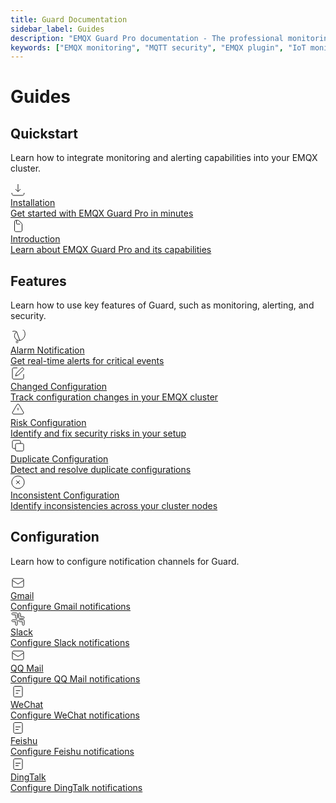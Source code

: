 ```yaml
---
title: Guard Documentation
sidebar_label: Guides
description: "EMQX Guard Pro documentation - The professional monitoring and alerting solution for EMQX clusters."
keywords: ["EMQX monitoring", "MQTT security", "EMQX plugin", "IoT monitoring", "MQTT broker security", "MQTT performance", "EMQX alerts", "MQTT monitoring tool", "EMQX cluster management"]
---
```


# Guides

## Quickstart
Learn how to integrate monitoring and alerting capabilities into your EMQX cluster.

<div className="section-content">
  <a className="homepage-card" href="/EMQX-Guard-Pro/installation">
    <div className="icon">
      <svg width="24" height="24" viewBox="0 0 24 24" fill="none" xmlns="http://www.w3.org/2000/svg">
        <path d="M12 15V3M12 15L8 11M12 15L16 11M2 17L2.621 19.485C2.72915 19.9177 2.97882 20.3018 3.33033 20.5763C3.68184 20.8508 4.11501 20.9999 4.561 21H19.439C19.885 20.9999 20.3182 20.8508 20.6697 20.5763C21.0212 20.3018 21.2708 19.9177 21.379 19.485L22 17" stroke="currentColor" strokeWidth="2" strokeLinecap="round" strokeLinejoin="round"/>
      </svg>
    </div>
    <div className="card-content">
      <div className="title">Installation</div>
      <div className="description">
        Get started with EMQX Guard Pro in minutes
      </div>
    </div>
  </a>

  <a className="homepage-card" href="/EMQX-Guard-Pro/introduction">
    <div className="icon">
      <svg width="24" height="24" viewBox="0 0 24 24" fill="none" xmlns="http://www.w3.org/2000/svg">
        <path d="M9.5 3V7.4C9.5 7.96005 9.5 8.24008 9.59798 8.45399C9.68405 8.64215 9.82785 8.78595 10.016 8.87202C10.2299 8.97 10.5099 8.97 11.07 8.97H15.5M15.5 21H8.5C7.39543 21 6.5 20.1046 6.5 19V5C6.5 3.89543 7.39543 3 8.5 3H12.3787C12.7765 3 13.158 3.15804 13.439 3.43934L18.0607 8.06066C18.342 8.34197 18.5 8.72349 18.5 9.12132V19C18.5 20.1046 17.6046 21 16.5 21Z" stroke="currentColor" strokeWidth="2" strokeLinecap="round" strokeLinejoin="round"/>
      </svg>
    </div>
    <div className="card-content">
      <div className="title">Introduction</div>
      <div className="description">
        Learn about EMQX Guard Pro and its capabilities
      </div>
    </div>
  </a>
</div>

## Features
Learn how to use key features of Guard, such as monitoring, alerting, and security.

<div className="section-content">
  <a className="homepage-card" href="/EMQX-Guard-Pro/features/alarm">
    <div className="icon">
      <svg width="24" height="24" viewBox="0 0 24 24" fill="none" xmlns="http://www.w3.org/2000/svg">
        <path d="M14.857 17.082C16.7202 16.8614 18.4667 16.0334 19.8992 14.6992C21.3317 13.3649 22.3858 11.6108 22.9054 9.66509C23.425 7.71934 23.3831 5.66055 22.7848 3.73665C22.1865 1.81275 21.0605 0.0981675 19.5 -1.04907e-06M14.857 17.082C13.1434 17.2821 11.4179 16.9081 9.95834 16.0166C8.49879 15.1252 7.38558 13.7696 6.80444 12.1498C6.2233 10.53 6.20772 8.74908 6.75946 7.11803C7.3112 5.48697 8.39668 4.10886 9.83939 3.1892M14.857 17.082L9.83939 3.1892M9.83939 3.1892C8.81171 2.61056 7.67737 2.26942 6.51887 2.19436C5.36037 2.1193 4.20447 2.31192 3.12 2.76001M10.5 21C9.67157 21 9 20.3284 9 19.5C9 18.6716 9.67157 18 10.5 18C11.3284 18 12 18.6716 12 19.5C12 20.3284 11.3284 21 10.5 21Z" stroke="currentColor" strokeWidth="2" strokeLinecap="round" strokeLinejoin="round"/>
      </svg>
    </div>
    <div className="card-content">
      <div className="title">Alarm Notification</div>
      <div className="description">
        Get real-time alerts for critical events
      </div>
    </div>
  </a>

  <a className="homepage-card" href="/EMQX-Guard-Pro/features/changed_configuration">
    <div className="icon">
      <svg width="24" height="24" viewBox="0 0 24 24" fill="none" xmlns="http://www.w3.org/2000/svg">
        <path d="M11 3H5C3.89543 3 3 3.89543 3 5V19C3 20.1046 3.89543 21 5 21H19C20.1046 21 21 20.1046 21 19V13" stroke="currentColor" strokeWidth="2" strokeLinecap="round" strokeLinejoin="round"/>
        <path d="M9.5 11.5L17.5 3.5C18.3284 2.67157 19.6716 2.67157 20.5 3.5C21.3284 4.32843 21.3284 5.67157 20.5 6.5L12.5 14.5L8 16L9.5 11.5Z" stroke="currentColor" strokeWidth="2" strokeLinecap="round" strokeLinejoin="round"/>
      </svg>
    </div>
    <div className="card-content">
      <div className="title">Changed Configuration</div>
      <div className="description">
        Track configuration changes in your EMQX cluster
      </div>
    </div>
  </a>

  <a className="homepage-card" href="/EMQX-Guard-Pro/features/risk_configuration">
    <div className="icon">
      <svg width="24" height="24" viewBox="0 0 24 24" fill="none" xmlns="http://www.w3.org/2000/svg">
        <path d="M12 9V13M12 17H12.01M5.07183 19H18.9282C20.4678 19 21.4301 17.3333 20.6603 16L13.7321 4C12.9623 2.66667 11.0378 2.66667 10.268 4L3.33978 16C2.56998 17.3333 3.53223 19 5.07183 19Z" stroke="currentColor" strokeWidth="2" strokeLinecap="round" strokeLinejoin="round"/>
      </svg>
    </div>
    <div className="card-content">
      <div className="title">Risk Configuration</div>
      <div className="description">
        Identify and fix security risks in your setup
      </div>
    </div>
  </a>

  <a className="homepage-card" href="/EMQX-Guard-Pro/features/duplicate_configuration">
    <div className="icon">
      <svg width="24" height="24" viewBox="0 0 24 24" fill="none" xmlns="http://www.w3.org/2000/svg">
        <path d="M16 8V5C16 3.89543 15.1046 3 14 3H5C3.89543 3 3 3.89543 3 5V14C3 15.1046 3.89543 16 5 16H8M10 20H19C20.1046 20 21 19.1046 21 18V10C21 8.89543 20.1046 8 19 8H10C8.89543 8 8 8.89543 8 10V18C8 19.1046 8.89543 20 10 20Z" stroke="currentColor" strokeWidth="2" strokeLinecap="round" strokeLinejoin="round"/>
      </svg>
    </div>
    <div className="card-content">
      <div className="title">Duplicate Configuration</div>
      <div className="description">
        Detect and resolve duplicate configurations
      </div>
    </div>
  </a>

  <a className="homepage-card" href="/EMQX-Guard-Pro/features/inconsistent_configuration">
    <div className="icon">
      <svg width="24" height="24" viewBox="0 0 24 24" fill="none" xmlns="http://www.w3.org/2000/svg">
        <path d="M9.17157 14.8284L12 12M12 12L14.8284 9.17157M12 12L9.17157 9.17157M12 12L14.8284 14.8284M12 22C17.5228 22 22 17.5228 22 12C22 6.47715 17.5228 2 12 2C6.47715 2 2 6.47715 2 12C2 17.5228 6.47715 22 12 22Z" stroke="currentColor" strokeWidth="2" strokeLinecap="round" strokeLinejoin="round"/>
      </svg>
    </div>
    <div className="card-content">
      <div className="title">Inconsistent Configuration</div>
      <div className="description">
        Identify inconsistencies across your cluster nodes
      </div>
    </div>
  </a>
</div>

## Configuration
Learn how to configure notification channels for Guard.

<div className="section-content">
  <a className="homepage-card" href="/EMQX-Guard-Pro/configuration/Gmail">
    <div className="icon">
      <svg width="24" height="24" viewBox="0 0 24 24" fill="none" xmlns="http://www.w3.org/2000/svg">
        <path d="M3 8L10.8906 13.2604C11.5624 13.7083 12.4376 13.7083 13.1094 13.2604L21 8M5 19H19C20.1046 19 21 18.1046 21 17V7C21 5.89543 20.1046 5 19 5H5C3.89543 5 3 5.89543 3 7V17C3 18.1046 3.89543 19 5 19Z" stroke="currentColor" strokeWidth="2" strokeLinecap="round" strokeLinejoin="round"/>
      </svg>
    </div>
    <div className="card-content">
      <div className="title">Gmail</div>
      <div className="description">
        Configure Gmail notifications
      </div>
    </div>
  </a>

  <a className="homepage-card" href="/EMQX-Guard-Pro/configuration/Slack">
    <div className="icon">
      <svg width="24" height="24" viewBox="0 0 24 24" fill="none" xmlns="http://www.w3.org/2000/svg">
        <path d="M14.5 2C13.6716 2 13 2.67157 13 3.5V9.5C13 10.3284 13.6716 11 14.5 11H20.5C21.3284 11 22 10.3284 22 9.5C22 8.67157 21.3284 8 20.5 8H16V3.5C16 2.67157 15.3284 2 14.5 2Z" stroke="currentColor" strokeWidth="2" strokeLinecap="round" strokeLinejoin="round"/>
        <path d="M9.5 13C10.3284 13 11 13.6716 11 14.5V20.5C11 21.3284 10.3284 22 9.5 22C8.67157 22 8 21.3284 8 20.5V16H3.5C2.67157 16 2 15.3284 2 14.5C2 13.6716 2.67157 13 3.5 13H9.5Z" stroke="currentColor" strokeWidth="2" strokeLinecap="round" strokeLinejoin="round"/>
        <path d="M3.5 2C2.67157 2 2 2.67157 2 3.5C2 4.32843 2.67157 5 3.5 5H8V9.5C8 10.3284 8.67157 11 9.5 11C10.3284 11 11 10.3284 11 9.5V3.5C11 2.67157 10.3284 2 9.5 2H3.5Z" stroke="currentColor" strokeWidth="2" strokeLinecap="round" strokeLinejoin="round"/>
        <path d="M20.5 13H14.5C13.6716 13 13 13.6716 13 14.5C13 15.3284 13.6716 16 14.5 16H19V20.5C19 21.3284 19.6716 22 20.5 22C21.3284 22 22 21.3284 22 20.5V14.5C22 13.6716 21.3284 13 20.5 13Z" stroke="currentColor" strokeWidth="2" strokeLinecap="round" strokeLinejoin="round"/>
      </svg>
    </div>
    <div className="card-content">
      <div className="title">Slack</div>
      <div className="description">
        Configure Slack notifications
      </div>
    </div>
  </a>

  <a className="homepage-card" href="/EMQX-Guard-Pro/configuration/QQMail">
    <div className="icon">
      <svg width="24" height="24" viewBox="0 0 24 24" fill="none" xmlns="http://www.w3.org/2000/svg">
        <path d="M3 8L10.8906 13.2604C11.5624 13.7083 12.4376 13.7083 13.1094 13.2604L21 8M5 19H19C20.1046 19 21 18.1046 21 17V7C21 5.89543 20.1046 5 19 5H5C3.89543 5 3 5.89543 3 7V17C3 18.1046 3.89543 19 5 19Z" stroke="currentColor" strokeWidth="2" strokeLinecap="round" strokeLinejoin="round"/>
      </svg>
    </div>
    <div className="card-content">
      <div className="title">QQ Mail</div>
      <div className="description">
        Configure QQ Mail notifications
      </div>
    </div>
  </a>

  <a className="homepage-card" href="/EMQX-Guard-Pro/configuration/Wechat">
    <div className="icon">
      <svg width="24" height="24" viewBox="0 0 24 24" fill="none" xmlns="http://www.w3.org/2000/svg">
        <path d="M8.5 10.5H15.5M8.5 14.5H12.5M7 3.5H17C18.1046 3.5 19 4.39543 19 5.5V18.5C19 19.6046 18.1046 20.5 17 20.5H7C5.89543 20.5 5 19.6046 5 18.5V5.5C5 4.39543 5.89543 3.5 7 3.5Z" stroke="currentColor" strokeWidth="2" strokeLinecap="round" strokeLinejoin="round"/>
      </svg>
    </div>
    <div className="card-content">
      <div className="title">WeChat</div>
      <div className="description">
        Configure WeChat notifications
      </div>
    </div>
  </a>

  <a className="homepage-card" href="/EMQX-Guard-Pro/configuration/Feishu">
    <div className="icon">
      <svg width="24" height="24" viewBox="0 0 24 24" fill="none" xmlns="http://www.w3.org/2000/svg">
        <path d="M8 10.5H16M8 14.5H13M7 3.5H17C18.1046 3.5 19 4.39543 19 5.5V18.5C19 19.6046 18.1046 20.5 17 20.5H7C5.89543 20.5 5 19.6046 5 18.5V5.5C5 4.39543 5.89543 3.5 7 3.5Z" stroke="currentColor" strokeWidth="2" strokeLinecap="round" strokeLinejoin="round"/>
      </svg>
    </div>
    <div className="card-content">
      <div className="title">Feishu</div>
      <div className="description">
        Configure Feishu notifications
      </div>
    </div>
  </a>

  <a className="homepage-card" href="/EMQX-Guard-Pro/configuration/DingTalk">
    <div className="icon">
      <svg width="24" height="24" viewBox="0 0 24 24" fill="none" xmlns="http://www.w3.org/2000/svg">
        <path d="M8 10.5H16M8 14.5H13M7 3.5H17C18.1046 3.5 19 4.39543 19 5.5V18.5C19 19.6046 18.1046 20.5 17 20.5H7C5.89543 20.5 5 19.6046 5 18.5V5.5C5 4.39543 5.89543 3.5 7 3.5Z" stroke="currentColor" strokeWidth="2" strokeLinecap="round" strokeLinejoin="round"/>
      </svg>
    </div>
    <div className="card-content">
      <div className="title">DingTalk</div>
      <div className="description">
        Configure DingTalk notifications
      </div>
    </div>
  </a>
</div>
